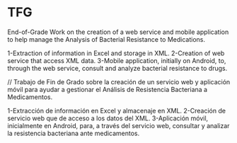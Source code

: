 # TFG
End-of-Grade Work on the creation of a web service and mobile application to help manage the Analysis of Bacterial Resistance to Medications.

1-Extraction of information in Excel and storage in XML. 2-Creation of web service that access XML data. 3-Mobile application, initially on Android, to, through the web service, consult and analyze bacterial resistance to drugs.

//
Trabajo de Fin de Grado sobre la creación de un servicio web y aplicación móvil para ayudar a gestionar el Análisis de Resistencia Bacteriana a Medicamentos.

1-Extracción de información en Excel y almacenaje en XML.
2-Creación de servicio web que de acceso a los datos del XML.
3-Aplicación móvil, inicialmente en Android, para, a través del servicio web, consultar y analizar la resistencia bacteriana ante medicamentos.
